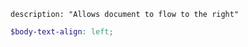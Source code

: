 ``` {settings=""}
description: "Allows document to flow to the right"
```

```scss
$body-text-align: left;
```